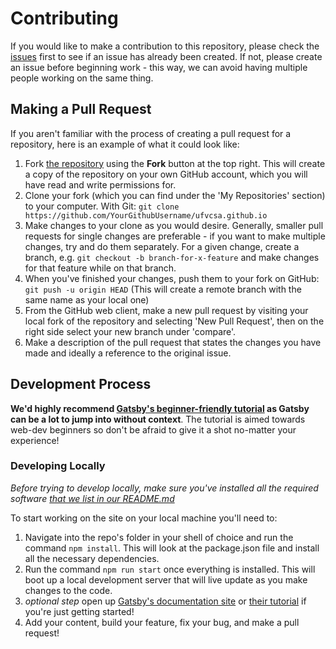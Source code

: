 # Contributing

If you would like to make a contribution to this repository, please check the [issues](https://github.com/ufvcsa/ufvcsa.github.io/issues) first to see if an issue has already been created. If not, please create an issue before beginning work - this way, we can avoid having multiple people working on the same thing.

## Making a Pull Request

If you aren't familiar with the process of creating a pull request for a repository, here is an example of what it could look like:

1. Fork [the repository](https://github.com/ufvcsa/ufvcsa.github.io) using the **Fork** button at the top right. This will create a copy of the repository on your own GitHub account, which you will have read and write permissions for.
2. Clone your fork (which you can find under the 'My Repositories' section) to your computer. With Git: `git clone https://github.com/YourGithubUsername/ufvcsa.github.io`
3. Make changes to your clone as you would desire. Generally, smaller pull requests for single changes are preferable - if you want to make multiple changes, try and do them separately. For a given change, create a branch, e.g. `git checkout -b branch-for-x-feature` and make changes for that feature while on that branch.
4. When you've finished your changes, push them to your fork on GitHub: `git push -u origin HEAD` (This will create a remote branch with the same name as your local one)
5. From the GitHub web client, make a new pull request by visiting your local fork of the repository and selecting 'New Pull Request', then on the right side select your new branch under 'compare'. 
6. Make a description of the pull request that states the changes you have made and ideally a reference to the original issue.

## Development Process

**We'd highly recommend [Gatsby's beginner-friendly tutorial](https://www.gatsbyjs.org/tutorial/) as Gatsby can be a lot to jump into without context**. The tutorial is aimed towards web-dev beginners so don't be afraid to give it a shot no-matter your experience!

### Developing Locally
*Before trying to develop locally, make sure you've installed all the required software [that we list in our README.md](./README.md#####Things-To-Install)*

To start working on the site on your local machine you'll need to:

1. Navigate into the repo's folder in your shell of choice and run the command `npm install`. This will look at the package.json file and install all the necessary dependencies. 
2. Run the command `npm run start` once everything is installed. This will boot up a local development server that will live update as you make changes to the code.
3. *optional step* open up [Gatsby's documentation site](https://www.gatsbyjs.org/docs/) or [their tutorial](https://www.gatsbyjs.org/tutorial/) if you're just getting started!
3. Add your content, build your feature, fix your bug, and make a pull request! 



